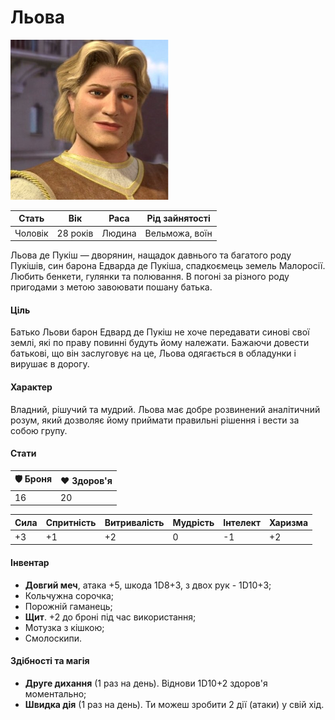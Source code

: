 # Льова

<img src="/Assets/Images/Heroes/Lyova.jpg" height="256">

| Стать   | Вік      | Раса   | Рід зайнятості |
| ------- | -------- | ------ | -------------- |
| Чоловік | 28 років | Людина | Вельможа, воїн |

Льова де Пукіш — дворянин, нащадок давнього та багатого роду Пукішів, син барона Едварда де Пукіша, спадкоємець земель Малоросії. Любить бенкети, гулянки та полювання. В погоні за різного роду пригодами з метою завоювати пошану батька.

#### Ціль

Батько Льови барон Едвард де Пукіш не хоче передавати синові свої землі, які по праву повинні будуть йому належати. Бажаючи довести батькові, що він заслуговує на це, Льова одягається в обладунки і вирушає в дорогу.

#### Характер

Владний, рішучий та мудрий. Льова має добре розвинений аналітичний розум, який дозволяє йому приймати правильні рішення і вести за собою групу.

#### Стати

| 🛡 Броня | ❤️ Здоров'я |
| ------- | ----------- |
| 16      | 20          |

| Сила | Спритність | Витривалість | Мудрість | Інтелект | Харизма |
| ---- | ---------- | ------------ | -------- | -------- | ------- |
| +3   | +1         | +2           | 0        | -1       | +2      |

#### Інвентар

- <b>Довгий меч</b>, атака +5, шкода 1D8+3, з двох рук - 1D10+3;
- Кольчужна сорочка;
- Порожній гаманець;
- <b>Щит</b>. +2 до броні під час використання;
- Мотузка з кішкою;
- Смолоскипи.

#### Здібності та магія

- <b>Друге дихання</b> (1 раз на день). Віднови 1D10+2 здоров'я моментально;
- <b>Швидка дія</b> (1 раз на день). Ти можеш зробити 2 дії (атаки) у свій хід.

